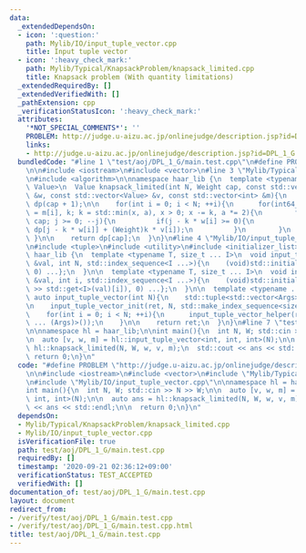 ```yaml
---
data:
  _extendedDependsOn:
  - icon: ':question:'
    path: Mylib/IO/input_tuple_vector.cpp
    title: Input tuple vector
  - icon: ':heavy_check_mark:'
    path: Mylib/Typical/KnapsackProblem/knapsack_limited.cpp
    title: Knapsack problem (With quantity limitations)
  _extendedRequiredBy: []
  _extendedVerifiedWith: []
  _pathExtension: cpp
  _verificationStatusIcon: ':heavy_check_mark:'
  attributes:
    '*NOT_SPECIAL_COMMENTS*': ''
    PROBLEM: http://judge.u-aizu.ac.jp/onlinejudge/description.jsp?id=DPL_1_G
    links:
    - http://judge.u-aizu.ac.jp/onlinejudge/description.jsp?id=DPL_1_G
  bundledCode: "#line 1 \"test/aoj/DPL_1_G/main.test.cpp\"\n#define PROBLEM \"http://judge.u-aizu.ac.jp/onlinejudge/description.jsp?id=DPL_1_G\"\
    \n\n#include <iostream>\n#include <vector>\n#line 3 \"Mylib/Typical/KnapsackProblem/knapsack_limited.cpp\"\
    \n#include <algorithm>\n\nnamespace haar_lib {\n  template <typename Weight, typename\
    \ Value>\n  Value knapsack_limited(int N, Weight cap, const std::vector<Weight>\
    \ &w, const std::vector<Value> &v, const std::vector<int> &m){\n    std::vector<Value>\
    \ dp(cap + 1);\n\n    for(int i = 0; i < N; ++i){\n      for(int64_t a = 1, x\
    \ = m[i], k; k = std::min(x, a), x > 0; x -= k, a *= 2){\n        for(int j =\
    \ cap; j >= 0; --j){\n          if(j - k * w[i] >= 0){\n            dp[j] = std::max(dp[j],\
    \ dp[j - k * w[i]] + (Weight)k * v[i]);\n          }\n        }\n      }\n   \
    \ }\n\n    return dp[cap];\n  }\n}\n#line 4 \"Mylib/IO/input_tuple_vector.cpp\"\
    \n#include <tuple>\n#include <utility>\n#include <initializer_list>\n\nnamespace\
    \ haar_lib {\n  template <typename T, size_t ... I>\n  void input_tuple_vector_init(T\
    \ &val, int N, std::index_sequence<I ...>){\n    (void)std::initializer_list<int>{(void(std::get<I>(val).resize(N)),\
    \ 0) ...};\n  }\n\n  template <typename T, size_t ... I>\n  void input_tuple_vector_helper(T\
    \ &val, int i, std::index_sequence<I ...>){\n    (void)std::initializer_list<int>{(void(std::cin\
    \ >> std::get<I>(val)[i]), 0) ...};\n  }\n\n  template <typename ... Args>\n \
    \ auto input_tuple_vector(int N){\n    std::tuple<std::vector<Args> ...> ret;\n\
    \n    input_tuple_vector_init(ret, N, std::make_index_sequence<sizeof ... (Args)>());\n\
    \    for(int i = 0; i < N; ++i){\n      input_tuple_vector_helper(ret, i, std::make_index_sequence<sizeof\
    \ ... (Args)>());\n    }\n\n    return ret;\n  }\n}\n#line 7 \"test/aoj/DPL_1_G/main.test.cpp\"\
    \n\nnamespace hl = haar_lib;\n\nint main(){\n  int N, W; std::cin >> N >> W;\n\
    \n  auto [v, w, m] = hl::input_tuple_vector<int, int, int>(N);\n\n  auto ans =\
    \ hl::knapsack_limited(N, W, w, v, m);\n  std::cout << ans << std::endl;\n\n \
    \ return 0;\n}\n"
  code: "#define PROBLEM \"http://judge.u-aizu.ac.jp/onlinejudge/description.jsp?id=DPL_1_G\"\
    \n\n#include <iostream>\n#include <vector>\n#include \"Mylib/Typical/KnapsackProblem/knapsack_limited.cpp\"\
    \n#include \"Mylib/IO/input_tuple_vector.cpp\"\n\nnamespace hl = haar_lib;\n\n\
    int main(){\n  int N, W; std::cin >> N >> W;\n\n  auto [v, w, m] = hl::input_tuple_vector<int,\
    \ int, int>(N);\n\n  auto ans = hl::knapsack_limited(N, W, w, v, m);\n  std::cout\
    \ << ans << std::endl;\n\n  return 0;\n}\n"
  dependsOn:
  - Mylib/Typical/KnapsackProblem/knapsack_limited.cpp
  - Mylib/IO/input_tuple_vector.cpp
  isVerificationFile: true
  path: test/aoj/DPL_1_G/main.test.cpp
  requiredBy: []
  timestamp: '2020-09-21 02:36:12+09:00'
  verificationStatus: TEST_ACCEPTED
  verifiedWith: []
documentation_of: test/aoj/DPL_1_G/main.test.cpp
layout: document
redirect_from:
- /verify/test/aoj/DPL_1_G/main.test.cpp
- /verify/test/aoj/DPL_1_G/main.test.cpp.html
title: test/aoj/DPL_1_G/main.test.cpp
---
```

